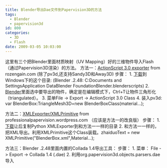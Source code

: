 ```yaml
---
title: Blender导出Dae文件到Papervision3D的方法
tags:
  - Blender
  - papervision3d
id: 800
categories:
  - 3D
  - Flash
date: 2009-03-05 10:03:00
---
```


这里有三个把Blender里面材质映射（UV Mapping）好的三维物件导入Flash（通过Papervision3D渲染）的方法。
方法一：[ActionScript 3.0 exporter](http://www.rozengain.com/blog/2008/01/02/export-your-blender-objects-straight-to-away3d-papervision3d-and-sandy/) from rozengain.com (除了pv3d,还支持Sandy3D和Away3D)
步骤：
1\. [下载](http://www.rozengain.com/files/blog/blender-export/AS3Export.rar)到Windows下的这个目录: (Blender .2.48: C:Documents and Settings<username>Application DataBlender FoundationBlender.blenderscripts)
2\. [Blender](http://www.blender.org/)里面选中要导出的物件，确定是在编辑模式下，Ctrl+T让物件三角形化（triangulated）。
3\. 菜单File  -> Export -> ActionScript 3.0 Class
4\. 装入pv3d: var BlenderBox:TriangleMesh3D=new BlenderBoxClass(material...);

方法二：[XMLExporter/XMLPrimitive](http://professionalpapervision.wordpress.com/2008/12/09/new-blender-xml-exporterpv3d-xml-primitive/) from professionalpapervision.wordpress.com （应该是方法一的改良版）
步骤：
1\. [下载](http://flex3cookbook2.googlecode.com/files/exporter-primitive.zip)让后复制Python XMLExporter到和方法一一样的目录
2\. 和方法一一样的，把XML导出。利用XMLPrimitive这个Class装载。zhaiduoText = new XMLPrimitive("BlenderBox.xml",Material...);

方法三：Blender .2.48里面内置的Collada 1.4导出工具：
步骤：
1\. 菜单： File -> Export -> Collada 1.4 (.dae)
2\. 利用org.papervision3d.objects.parsers.dae导入